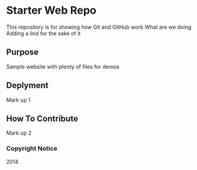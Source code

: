 # Starter Web Repo

This repository is for showing how Git and GitHub work
What are we doing
Adding a lind for the sake of it

## Purpose

Sample website with plenty of files for demos

## Deplyment

Mark up 1

## How To Contribute

Mark up 2

### Copyright Notice

2014